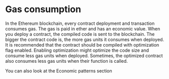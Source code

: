 # Gas consumption

In the Ethereum blockchain, every contract deployment and transaction consumes gas. The gas is paid in ether and has an economic value. When you deploy a contract, the compiled code is sent to the blockchain. The bigger the contract code is, the more gas units it consumes when deployed. It is recommended that the contract should be compiled with optimization flag enabled. Enabling optimization might optimize the code size and consume less gas units when deployed. Sometimes, the optimized contract also consumes less gas units when their function is called.

You can also look at the Economic patterns section
